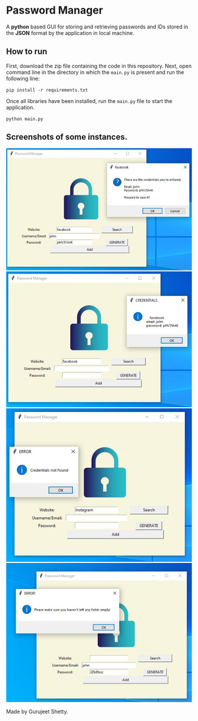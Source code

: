 # Password Manager

A **python** based GUI for storing and retrieving passwords and IDs stored in the **JSON** format by the application in local machine.


## How to run

First, download the zip file containing the code in this repository. Next, open command line in the directory in which the `main.py` is present and run the following line:

    pip install -r requirements.txt
Once all libraries have been installed, run the `main.py` file to start the application.

    python main.py

## Screenshots of some instances.


![](https://github.com/gruxic/Maintain_Password_GUI/blob/main/images/addToJSON.JPG)
![](https://github.com/gruxic/Maintain_Password_GUI/blob/main/images/JSONretrieve.JPG)
![](https://github.com/gruxic/Maintain_Password_GUI/blob/main/images/Error1.JPG)
![](https://github.com/gruxic/Maintain_Password_GUI/blob/main/images/error2.JPG)

Made by Gurujeet Shetty.

